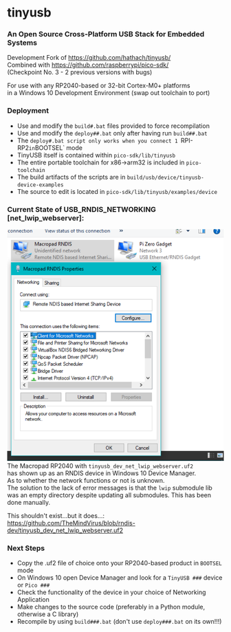 # tinyusb
### An Open Source Cross-Platform USB Stack for Embedded Systems

Development Fork of https://github.com/hathach/tinyusb/ \
Combined with https://github.com/raspberrypi/pico-sdk/ \
(Checkpoint No. 3 - 2 previous versions with bugs)

For use with any RP2040-based or 32-bit Cortex-M0+ platforms \
in a Windows 10 Development Environment (swap out toolchain to port)

### Deployment
* Use and modify the `build#.bat` files provided to force recompilation
* Use and modify the `deploy##.bat` only after having run `build##.bat`
* The `deploy#.bat script only works when you connect 1 `RPI-RP2` in `BOOTSEL` mode
* TinyUSB itself is contained within `pico-sdk/lib/tinyusb`
* The entire portable toolchain for x86->arm32 is included in `pico-toolchain`
* The build artifacts of the scripts are in `build/usb/device/tinyusb-device-examples`
* The source to edit is located in `pico-sdk/lib/tinyusb/examples/device`

### Current State of USB_RNDIS_NETWORKING [net_lwip_webserver]:
![rndis](https://github.com/TheMindVirus/tinyusb/blob/rndis-dev/rndis.png)
The Macropad RP2040 with `tinyusb_dev_net_lwip_webserver.uf2` \
has shown up as an RNDIS device in Windows 10 Device Manager. \
As to whether the network functions or not is unknown. \
The solution to the lack of error messages is that the `lwip` submodule lib \
was an empty directory despite updating all submodules. This has been done manually.

This shouldn't exist...but it does...: \
https://github.com/TheMindVirus/blob/rndis-dev/tinyusb_dev_net_lwip_webserver.uf2

### Next Steps
* Copy the .uf2 file of choice onto your RP2040-based product in `BOOTSEL` mode
* On Windows 10 open Device Manager and look for a `TinyUSB ###` device or `Pico ###`
* Check the functionality of the device in your choice of Networking Application
* Make changes to the source code (preferably in a Python module, otherwise a C library)
* Recompile by using `build###.bat` (don't use `deploy###.bat` on its own!!!)
